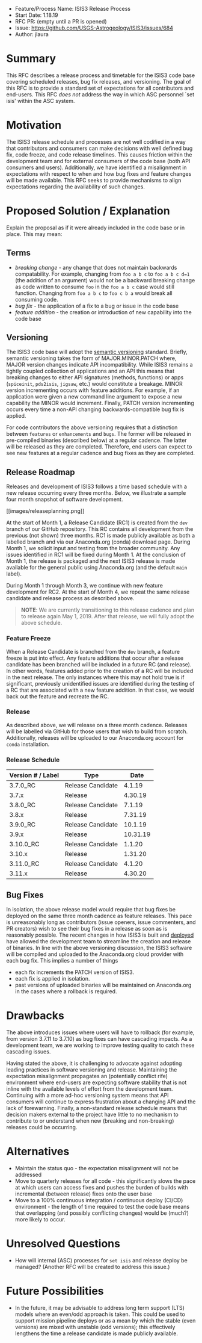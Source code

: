 - Feature/Process Name: ISIS3 Release Process
- Start Date: 1.18.19
- RFC PR: (empty until a PR is opened)
- Issue: https://github.com/USGS-Astrogeology/ISIS3/issues/684
- Author: jlaura

<!-- This is a comment block that is not visible. We provide some instructions in here. When submitting an RFC please copy this template into a new wiki page titled RFC#:Title, where the number is the next incrementing number. If you would like to submit an RFC, but are unable to edit the wiki, please open an issue and we will assist you in getting your RFC posted. Please fill in, to the largest extent possible, the template below describing your RFC. After that, be active on the associated issue and we can move the RFC through the process.-->

# Summary
This RFC describes a release process and timetable for the ISIS3 code base covering scheduled releases, bug fix releases, and versioning. The goal of this RFC is to provide a standard set of expectations for all contributors and end-users. This RFC *does not* address the way in which ASC personnel `set isis' within the ASC system.

# Motivation
The ISIS3 release schedule and processes are not well codified in a way that contributors and consumers can make decisions with well defined bug fix, code freeze, and code release timelines. This causes friction within the development team and for external consumers of the code base (both API consumers and users). Additionally, we have identified a misalignment in expectations with respect to when and how bug fixes and feature changes will be made available. This RFC seeks to provide mechanisms to align expectations regarding the availability of such changes.

# Proposed Solution / Explanation
Explain the proposal as if it were already included in the code base or in place. This may mean:

## Terms
- *breaking change* - any change that does not maintain backwards compatability. For example, changing from `foo a b c` to `foo a b c d=1` (the addition of an argument) would not be a backward breaking change as code written to consume `foo` in the `foo a b c` case would still function. Changing from `foo a b c` to `foo c b a` would break all consuming code.
- *bug fix* - the application of a fix to a bug or issue in the code base
- *feature addition* - the creation or introduction of new capability into the code base

## Versioning
The ISIS3 code base will adopt the [semantic versioning](https://semver.org/) standard. Briefly, semantic versioning takes the form of MAJOR.MINOR.PATCH where, MAJOR version changes indicate API incompatibility. While ISIS3 remains a tightly coupled collection of applications and an API this means that breaking changes to either API signatures (methods, functions) or apps (`spiceinit`, `pds2isis`, `jigsaw`, etc.) would constitute a breakage. MINOR version incrementing occurs with feature additions. For example, if an application were given a new command line argument to expose a new capability the MINOR would increment. Finally, PATCH version incrementing occurs every time a non-API changing backwards-compatible bug fix is applied. 

For code contributors the above versioning requires that a distinction between `features` or `enhancements` and `bugs`. The former will be released in pre-compiled binaries (described below) at a regular cadence. The latter will be released as they are completed. Therefore, end users can expect to see new features at a regular cadence and bug fixes as they are completed.

## Release Roadmap
Releases and development of ISIS3 follows a time based schedule with a new release occurring every three months. Below, we illustrate a sample four month snapshot of software development.

[[images/releaseplanning.png]]

At the start of Month 1, a Release Candidate (RC1) is created from the `dev` branch of our GitHub repository. This RC contains all development from the previous (not shown) three months. RC1 is made publicly available as both a labelled branch and via our Anaconda.org (conda) download page. During Month 1, we solicit input and testing from the broader community. Any issues identified in RC1 will be fixed during Month 1. At the conclusion of Month 1, the release is packaged and the next ISIS3 release is made available for the general public using Anaconda.org (and the default `main` label).

During Month 1 through Month 3, we continue with new feature development for RC2. At the start of Month 4, we repeat the same release candidate and release process as described above.

> **NOTE**: We are currently transitioning to this release cadence and plan to release again May 1, 2019. After that release, we will fully adopt the above schedule.

### Feature Freeze
When a Release Candidate is branched from the `dev` branch, a feature freeze is put into effect. Any feature additions that occur after a release candidate has been branched will be included in a future RC (and release). In other words, features added prior to the creation of a RC will be included in the next release. The only instances where this may not hold true is if significant, previously unidentified issues are identified during the testing of a RC that are associated with a new feature addition. In that case, we would back out the feature and recreate the RC.

### Release
As described above, we will release on a three month cadence. Releases will be labelled via GitHub for those users that wish to build from scratch. Additionally, releases will be uploaded to our Anaconda.org account for `conda` installation.

### Release Schedule
| Version # / Label | Type | Date | 
|-------------------|------|------------|
| 3.7.0_RC | Release Candidate | 4.1.19 |
| 3.7.x | Release | 4.30.19 |
| 3.8.0_RC | Release Candidate | 7.1.19 |
| 3.8.x | Release | 7.31.19 |
| 3.9.0_RC | Release Candidate | 10.1.19 |
| 3.9.x | Release | 10.31.19 |
| 3.10.0_RC | Release Candidate | 1.1.20 |
| 3.10.x | Release | 1.31.20 |
| 3.11.0_RC | Release Candidate | 4.1.20 |
| 3.11.x | Release | 4.30.20 |

## Bug Fixes
In isolation, the above release model would require that bug fixes be deployed on the same three month cadence as feature releases. This pace is unreasonably long as contributors (issue openers, issue commenters, and PR creators) wish to see their bug fixes in a release as soon as is reasonably possible. The recent changes in how ISIS3 is built and [deployed](https://github.com/USGS-Astrogeology/ISIS3#installation) have allowed the development team to streamline the creation and release of binaries. In line with the above versioning discussion, the ISIS3 software will be compiled and uploaded to the Anaconda.org cloud provider with each bug fix. This implies a number of things

  - each fix increments the PATCH version of ISIS3. 
  - each fix is applied in isolation.
  - past versions of uploaded binaries will be maintained on Anaconda.org in the cases where a rollback is required.

# Drawbacks
The above introduces issues where users will have to rollback (for example, from version 3.7.11 to 3.7.10) as bug fixes can have cascading impacts. As a development team, we are working to improve testing quality to catch these cascading issues.

Having stated the above, it is challenging to advocate against adopting leading practices in software versioning and release. Maintaining the expectation misalignment propagates an (potentially conflict rife) environment where end-users are expecting software stability that is not inline with the available levels of effort from the development team. Continuing with a more ad-hoc versioning system means that API consumers will continue to express frustration about a changing API and the lack of forewarning. Finally, a non-standard release schedule means that decision makers external to the project have little to no mechanism to contribute to or understand when new (breaking and non-breaking) releases could be occurring.
 
# Alternatives
  - Maintain the status quo - the expectation misalignment will not be addressed
  - Move to quarterly releases for all code - this significantly slows the pace at which users can access fixes and pushes the burden of builds with incremental (between release) fixes onto the user base
  - Move to a 100% continuous integration / continuous deploy (CI/CD) environment - the length of time required to test the code base means that overlapping (and possibly conflicting changes) would be (much?) more likely to occur.

# Unresolved Questions
  - How will internal (ASC) processes for `set isis` and release deploy be managed? (Another RFC will be created to address this issue.)

# Future Possibilities
  - In the future, it may be advisable to address long term support (LTS) models where an even/odd approach is taken. This could be used to support mission pipeline deploys or as a mean by which the stable (even versions) are mixed with unstable (odd versions); this effectively lengthens the time a release candidate is made publicly available.